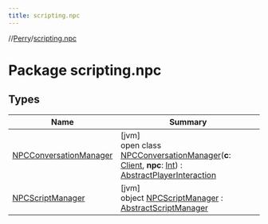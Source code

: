```yaml
---
title: scripting.npc
---
```

//[Perry](../../index.html)/[scripting.npc](index.html)



# Package scripting.npc



## Types


| Name | Summary |
|---|---|
| [NPCConversationManager](-n-p-c-conversation-manager/index.html) | [jvm]<br>open class [NPCConversationManager](-n-p-c-conversation-manager/index.html)(**c**: [Client](../client/-client/index.html), **npc**: [Int](https://kotlinlang.org/api/latest/jvm/stdlib/kotlin/-int/index.html)) : [AbstractPlayerInteraction](../scripting/-abstract-player-interaction/index.html) |
| [NPCScriptManager](-n-p-c-script-manager/index.html) | [jvm]<br>object [NPCScriptManager](-n-p-c-script-manager/index.html) : [AbstractScriptManager](../scripting/-abstract-script-manager/index.html) |


